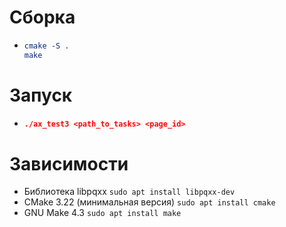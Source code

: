 # Cборка
* ```cmake
  cmake -S .
  make
  ```
# Запуск
* ```cmake
  ./ax_test3 <path_to_tasks> <page_id>
  ```
# Зависимости
* Библиотека libpqxx
`sudo apt install libpqxx-dev`
* CMake 3.22 (минимальная версия) `sudo apt install cmake`
* GNU Make 4.3 `sudo apt install make`